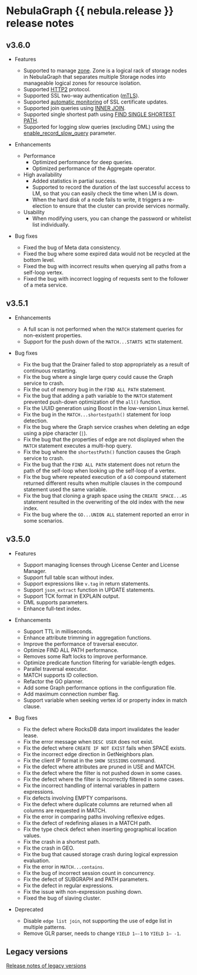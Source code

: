 # NebulaGraph {{ nebula.release }} release notes

## v3.6.0

- Features
  - Supported to manage [zone](../../4.deployment-and-installation/5.zone.md). Zone is a logical rack of storage nodes in NebulaGraph that separates multiple Storage nodes into manageable logical zones for resource isolation.
  - Supported [HTTP2](../../5.configurations-and-logs/1.configurations/3.graph-config.md) protocol.
  - Supported SSL two-way authentication ([mTLS](../../7.data-security/4.ssl.md)).
  - Supported [automatic monitoring](../../7.data-security/4.ssl.md) of SSL certificate updates.
  - Supported join queries using [INNER JOIN](../../3.ngql-guide/8.clauses-and-options/joins.md).
  - Supported single shortest path using [FIND SINGLE SHORTEST PATH](../../3.ngql-guide/16.subgraph-and-path/2.find-path.md).
  - Supported for logging slow queries (excluding DML) using the [enable_record_slow_query](../../5.configurations-and-logs/1.configurations/3.graph-config.md) parameter.

- Enhancements
  - Performance
    - Optimized performance for deep queries.
    - Optimized performance of the Aggregate operator.
  - High availability
    - Added statistics in partial success.
    - Supported to record the duration of the last successful access to LM, so that you can easily check the time when LM is down.
    - When the hard disk of a node fails to write, it triggers a re-election to ensure that the cluster can provide services normally.
  - Usability
    - When modifying users, you can change the password or whitelist list individually.

- Bug fixes
  - Fixed the bug of Meta data consistency.
  - Fixed the bug where some expired data would not be recycled at the bottom level.
  - Fixed the bug with incorrect results when querying all paths from a self-loop vertex.
  - Fixed the bug with incorrect logging of requests sent to the follower of a meta service.

## v3.5.1

- Enhancements

  - A full scan is not performed when the `MATCH` statement queries for non-existent properties.
  - Support for the push down of the `MATCH...STARTS WITH` statement.

- Bug fixes

  - Fix the bug that the Drainer failed to stop appropriately as a result of continuous restarting.
  - Fix the bug where a single large query could cause the Graph service to crash.
  - Fix the out of memory bug in the `FIND ALL PATH` statement.
  - Fix the bug that adding a path variable to the `MATCH` statement prevented push-down optimization of the `all()` function.
  - Fix the UUID generation using Boost in the low-version Linux kernel.
  - Fix the bug in the `MATCH...shortestpath()` statement for loop detection.
  - Fix the bug where the Graph service crashes when deleting an edge using a pipe character (`|`).
  - Fix the bug that the properties of edge are not displayed when the `MATCH` statement executes a multi-hop query.
  - Fix the bug where the `shortestPath()` function causes the Graph service to crash.
  - Fix the bug that the `FIND ALL PATH` statement does not return the path of the self-loop when looking up the self-loop of a vertex.
  - Fix the bug where repeated execution of a `GO` compound statement returned different results when multiple clauses in the compound statement used the same variable.
  - Fix the bug that cloning a graph space using the `CREATE SPACE...AS` statement resulted in the overwriting of the old index with the new index.
  - Fix the bug where the `GO...UNION ALL` statement reported an error in some scenarios.

## v3.5.0

- Features

  - Support managing licenses through License Center and License Manager.
  - Support full table scan without index.
  - Support expressions like `v.tag` in return statements.
  - Support `json_extract` function in UPDATE statements.
  - Support TCK format in EXPLAIN output.
  - DML supports parameters.
  - Enhance full-text index.

- Enhancements

  - Support TTL in milliseconds.
  - Enhance attribute trimming in aggregation functions.
  - Improve the performance of traversal executor.
  - Optimize FIND ALL PATH performance.
  - Removes some Raft locks to improve performance.
  - Optimize predicate function filtering for variable-length edges.
  - Parallel traversal executor.
  - MATCH supports ID collection.
  - Refactor the GO planner.
  - Add some Graph performance options in the configuration file.
  - Add maximum connection number flag.
  - Support variable when seeking vertex id or property index in match clause.

- Bug fixes

  - Fix the defect where RocksDB data import invalidates the leader lease.
  - Fix the error message when `DESC USER` does not exist.
  - Fix the defect where `CREATE IF NOT EXIST` fails when SPACE exists.
  - Fix the incorrect edge direction in GetNeighbors plan.
  - Fix the client IP format in the `SHOW SESSIONS` command.
  - Fix the defect where attributes are pruned in USE and MATCH.
  - Fix the defect where the filter is not pushed down in some cases.
  - Fix the defect where the filter is incorrectly filtered in some cases.
  - Fix the incorrect handling of internal variables in pattern expressions.
  - Fix defects involving EMPTY comparisons.
  - Fix the defect where duplicate columns are returned when all columns are requested in MATCH.
  - Fix the error in comparing paths involving reflexive edges.
  - Fix the defect of redefining aliases in a MATCH path.
  - Fix the type check defect when inserting geographical location values.
  - Fix the crash in a shortest path.
  - Fix the crash in GEO.
  - Fix the bug that caused storage crash during logical expression evaluation.
  - Fix the error in `MATCH...contains`.
  - Fix the bug of incorrect session count in concurrency.
  - Fix the defect of SUBGRAPH and PATH parameters.
  - Fix the defect in regular expressions.
  - Fix the issue with non-expression pushing down.
  - Fixed the bug of slaving cluster.

- Deprecated

  - Disable `edge list join`, not supporting the use of edge list in multiple patterns.
  - Remove GLR parser, needs to change `YIELD 1–-1` to `YIELD 1– -1`.

## Legacy versions

[Release notes of legacy versions](https://www.nebula-graph.io/tags/release-notes)
